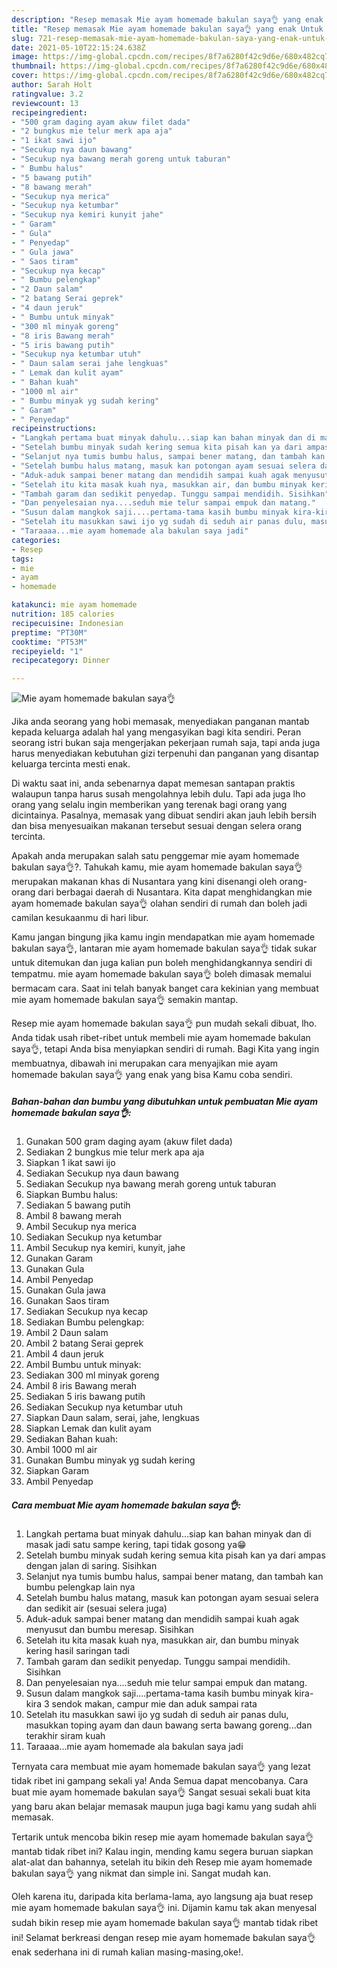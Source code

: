 ```yaml
---
description: "Resep memasak Mie ayam homemade bakulan saya👌 yang enak Untuk Jualan"
title: "Resep memasak Mie ayam homemade bakulan saya👌 yang enak Untuk Jualan"
slug: 721-resep-memasak-mie-ayam-homemade-bakulan-saya-yang-enak-untuk-jualan
date: 2021-05-10T22:15:24.638Z
image: https://img-global.cpcdn.com/recipes/8f7a6280f42c9d6e/680x482cq70/mie-ayam-homemade-bakulan-saya👌-foto-resep-utama.jpg
thumbnail: https://img-global.cpcdn.com/recipes/8f7a6280f42c9d6e/680x482cq70/mie-ayam-homemade-bakulan-saya👌-foto-resep-utama.jpg
cover: https://img-global.cpcdn.com/recipes/8f7a6280f42c9d6e/680x482cq70/mie-ayam-homemade-bakulan-saya👌-foto-resep-utama.jpg
author: Sarah Holt
ratingvalue: 3.2
reviewcount: 13
recipeingredient:
- "500 gram daging ayam akuw filet dada"
- "2 bungkus mie telur merk apa aja"
- "1 ikat sawi ijo"
- "Secukup nya daun bawang"
- "Secukup nya bawang merah goreng untuk taburan"
- " Bumbu halus"
- "5 bawang putih"
- "8 bawang merah"
- "Secukup nya merica"
- "Secukup nya ketumbar"
- "Secukup nya kemiri kunyit jahe"
- " Garam"
- " Gula"
- " Penyedap"
- " Gula jawa"
- " Saos tiram"
- "Secukup nya kecap"
- " Bumbu pelengkap"
- "2 Daun salam"
- "2 batang Serai geprek"
- "4 daun jeruk"
- " Bumbu untuk minyak"
- "300 ml minyak goreng"
- "8 iris Bawang merah"
- "5 iris bawang putih"
- "Secukup nya ketumbar utuh"
- " Daun salam serai jahe lengkuas"
- " Lemak dan kulit ayam"
- " Bahan kuah"
- "1000 ml air"
- " Bumbu minyak yg sudah kering"
- " Garam"
- " Penyedap"
recipeinstructions:
- "Langkah pertama buat minyak dahulu...siap kan bahan minyak dan di masak jadi satu sampe kering, tapi tidak gosong ya😁"
- "Setelah bumbu minyak sudah kering semua kita pisah kan ya dari ampas dengan jalan di saring. Sisihkan"
- "Selanjut nya tumis bumbu halus, sampai bener matang, dan tambah kan bumbu pelengkap lain nya"
- "Setelah bumbu halus matang, masuk kan potongan ayam sesuai selera dan sedikit air (sesuai selera juga)"
- "Aduk-aduk sampai bener matang dan mendidih sampai kuah agak menyusut dan bumbu meresap. Sisihkan"
- "Setelah itu kita masak kuah nya, masukkan air, dan bumbu minyak kering hasil saringan tadi"
- "Tambah garam dan sedikit penyedap. Tunggu sampai mendidih. Sisihkan"
- "Dan penyelesaian nya....seduh mie telur sampai empuk dan matang."
- "Susun dalam mangkok saji....pertama-tama kasih bumbu minyak kira-kira 3 sendok makan, campur mie dan aduk sampai rata"
- "Setelah itu masukkan sawi ijo yg sudah di seduh air panas dulu, masukkan toping ayam dan daun bawang serta bawang goreng...dan terakhir siram kuah"
- "Taraaaa...mie ayam homemade ala bakulan saya jadi"
categories:
- Resep
tags:
- mie
- ayam
- homemade

katakunci: mie ayam homemade 
nutrition: 185 calories
recipecuisine: Indonesian
preptime: "PT30M"
cooktime: "PT53M"
recipeyield: "1"
recipecategory: Dinner

---
```



![Mie ayam homemade bakulan saya👌](https://img-global.cpcdn.com/recipes/8f7a6280f42c9d6e/680x482cq70/mie-ayam-homemade-bakulan-saya👌-foto-resep-utama.jpg)

Jika anda seorang yang hobi memasak, menyediakan panganan mantab kepada keluarga adalah hal yang mengasyikan bagi kita sendiri. Peran seorang istri bukan saja mengerjakan pekerjaan rumah saja, tapi anda juga harus menyediakan kebutuhan gizi terpenuhi dan panganan yang disantap keluarga tercinta mesti enak.

Di waktu  saat ini, anda sebenarnya dapat memesan santapan praktis walaupun tanpa harus susah mengolahnya lebih dulu. Tapi ada juga lho orang yang selalu ingin memberikan yang terenak bagi orang yang dicintainya. Pasalnya, memasak yang dibuat sendiri akan jauh lebih bersih dan bisa menyesuaikan makanan tersebut sesuai dengan selera orang tercinta. 



Apakah anda merupakan salah satu penggemar mie ayam homemade bakulan saya👌?. Tahukah kamu, mie ayam homemade bakulan saya👌 merupakan makanan khas di Nusantara yang kini disenangi oleh orang-orang dari berbagai daerah di Nusantara. Kita dapat menghidangkan mie ayam homemade bakulan saya👌 olahan sendiri di rumah dan boleh jadi camilan kesukaanmu di hari libur.

Kamu jangan bingung jika kamu ingin mendapatkan mie ayam homemade bakulan saya👌, lantaran mie ayam homemade bakulan saya👌 tidak sukar untuk ditemukan dan juga kalian pun boleh menghidangkannya sendiri di tempatmu. mie ayam homemade bakulan saya👌 boleh dimasak memalui bermacam cara. Saat ini telah banyak banget cara kekinian yang membuat mie ayam homemade bakulan saya👌 semakin mantap.

Resep mie ayam homemade bakulan saya👌 pun mudah sekali dibuat, lho. Anda tidak usah ribet-ribet untuk membeli mie ayam homemade bakulan saya👌, tetapi Anda bisa menyiapkan sendiri di rumah. Bagi Kita yang ingin membuatnya, dibawah ini merupakan cara menyajikan mie ayam homemade bakulan saya👌 yang enak yang bisa Kamu coba sendiri.

<!--inarticleads1-->

##### Bahan-bahan dan bumbu yang dibutuhkan untuk pembuatan Mie ayam homemade bakulan saya👌:

1. Gunakan 500 gram daging ayam (akuw filet dada)
1. Sediakan 2 bungkus mie telur merk apa aja
1. Siapkan 1 ikat sawi ijo
1. Sediakan Secukup nya daun bawang
1. Sediakan Secukup nya bawang merah goreng untuk taburan
1. Siapkan  Bumbu halus:
1. Sediakan 5 bawang putih
1. Ambil 8 bawang merah
1. Ambil Secukup nya merica
1. Sediakan Secukup nya ketumbar
1. Ambil Secukup nya kemiri, kunyit, jahe
1. Gunakan  Garam
1. Gunakan  Gula
1. Ambil  Penyedap
1. Gunakan  Gula jawa
1. Gunakan  Saos tiram
1. Sediakan Secukup nya kecap
1. Sediakan  Bumbu pelengkap:
1. Ambil 2 Daun salam
1. Ambil 2 batang Serai geprek
1. Ambil 4 daun jeruk
1. Ambil  Bumbu untuk minyak:
1. Sediakan 300 ml minyak goreng
1. Ambil 8 iris Bawang merah
1. Sediakan 5 iris bawang putih
1. Sediakan Secukup nya ketumbar utuh
1. Siapkan  Daun salam, serai, jahe, lengkuas
1. Siapkan  Lemak dan kulit ayam
1. Sediakan  Bahan kuah:
1. Ambil 1000 ml air
1. Gunakan  Bumbu minyak yg sudah kering
1. Siapkan  Garam
1. Ambil  Penyedap




<!--inarticleads2-->

##### Cara membuat Mie ayam homemade bakulan saya👌:

1. Langkah pertama buat minyak dahulu...siap kan bahan minyak dan di masak jadi satu sampe kering, tapi tidak gosong ya😁
1. Setelah bumbu minyak sudah kering semua kita pisah kan ya dari ampas dengan jalan di saring. Sisihkan
1. Selanjut nya tumis bumbu halus, sampai bener matang, dan tambah kan bumbu pelengkap lain nya
1. Setelah bumbu halus matang, masuk kan potongan ayam sesuai selera dan sedikit air (sesuai selera juga)
1. Aduk-aduk sampai bener matang dan mendidih sampai kuah agak menyusut dan bumbu meresap. Sisihkan
1. Setelah itu kita masak kuah nya, masukkan air, dan bumbu minyak kering hasil saringan tadi
1. Tambah garam dan sedikit penyedap. Tunggu sampai mendidih. Sisihkan
1. Dan penyelesaian nya....seduh mie telur sampai empuk dan matang.
1. Susun dalam mangkok saji....pertama-tama kasih bumbu minyak kira-kira 3 sendok makan, campur mie dan aduk sampai rata
1. Setelah itu masukkan sawi ijo yg sudah di seduh air panas dulu, masukkan toping ayam dan daun bawang serta bawang goreng...dan terakhir siram kuah
1. Taraaaa...mie ayam homemade ala bakulan saya jadi




Ternyata cara membuat mie ayam homemade bakulan saya👌 yang lezat tidak ribet ini gampang sekali ya! Anda Semua dapat mencobanya. Cara buat mie ayam homemade bakulan saya👌 Sangat sesuai sekali buat kita yang baru akan belajar memasak maupun juga bagi kamu yang sudah ahli memasak.

Tertarik untuk mencoba bikin resep mie ayam homemade bakulan saya👌 mantab tidak ribet ini? Kalau ingin, mending kamu segera buruan siapkan alat-alat dan bahannya, setelah itu bikin deh Resep mie ayam homemade bakulan saya👌 yang nikmat dan simple ini. Sangat mudah kan. 

Oleh karena itu, daripada kita berlama-lama, ayo langsung aja buat resep mie ayam homemade bakulan saya👌 ini. Dijamin kamu tak akan menyesal sudah bikin resep mie ayam homemade bakulan saya👌 mantab tidak ribet ini! Selamat berkreasi dengan resep mie ayam homemade bakulan saya👌 enak sederhana ini di rumah kalian masing-masing,oke!.

